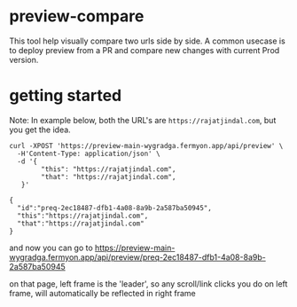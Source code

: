 # preview-compare

This tool help visually compare two urls side by side. A common usecase is to deploy preview from a PR and compare new changes with current Prod version. 

# getting started

Note: In example below, both the URL's are `https://rajatjindal.com`, but you get the idea.

```
curl -XPOST 'https://preview-main-wygradga.fermyon.app/api/preview' \
  -H'Content-Type: application/json' \
  -d '{
        "this": "https://rajatjindal.com", 
        "that": "https://rajatjindal.com", 
   }'

{
  "id":"preq-2ec18487-dfb1-4a08-8a9b-2a587ba50945",
  "this":"https://rajatjindal.com",
  "that":"https://rajatjindal.com"
}
```

and now you can go to https://preview-main-wygradga.fermyon.app/api/preview/preq-2ec18487-dfb1-4a08-8a9b-2a587ba50945

on that page, left frame is the 'leader', so any scroll/link clicks you do on left frame, will automatically be reflected in right frame
